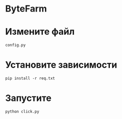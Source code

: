 # ByteFarm

# Измените файл 
```
config.py 
```
# Установите зависимости
```
pip install -r req.txt
```

# Запустите 
```
python click.py
```
